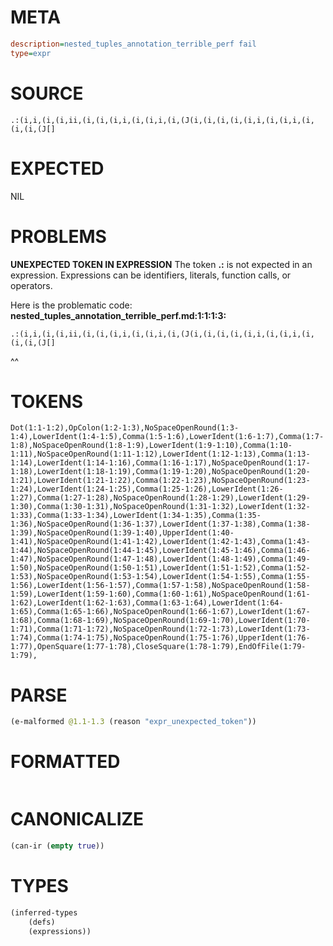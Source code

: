 # META
~~~ini
description=nested_tuples_annotation_terrible_perf fail
type=expr
~~~
# SOURCE
~~~roc
.:(i,i,(i,(i,ii,(i,(i,(i,i,(i,(i,i,(i,(J(i,(i,(i,(i,(i,i,(i,(i,i,(i,(i,(i,(J[]
~~~
# EXPECTED
NIL
# PROBLEMS
**UNEXPECTED TOKEN IN EXPRESSION**
The token **.:** is not expected in an expression.
Expressions can be identifiers, literals, function calls, or operators.

Here is the problematic code:
**nested_tuples_annotation_terrible_perf.md:1:1:1:3:**
```roc
.:(i,i,(i,(i,ii,(i,(i,(i,i,(i,(i,i,(i,(J(i,(i,(i,(i,(i,i,(i,(i,i,(i,(i,(i,(J[]
```
^^


# TOKENS
~~~zig
Dot(1:1-1:2),OpColon(1:2-1:3),NoSpaceOpenRound(1:3-1:4),LowerIdent(1:4-1:5),Comma(1:5-1:6),LowerIdent(1:6-1:7),Comma(1:7-1:8),NoSpaceOpenRound(1:8-1:9),LowerIdent(1:9-1:10),Comma(1:10-1:11),NoSpaceOpenRound(1:11-1:12),LowerIdent(1:12-1:13),Comma(1:13-1:14),LowerIdent(1:14-1:16),Comma(1:16-1:17),NoSpaceOpenRound(1:17-1:18),LowerIdent(1:18-1:19),Comma(1:19-1:20),NoSpaceOpenRound(1:20-1:21),LowerIdent(1:21-1:22),Comma(1:22-1:23),NoSpaceOpenRound(1:23-1:24),LowerIdent(1:24-1:25),Comma(1:25-1:26),LowerIdent(1:26-1:27),Comma(1:27-1:28),NoSpaceOpenRound(1:28-1:29),LowerIdent(1:29-1:30),Comma(1:30-1:31),NoSpaceOpenRound(1:31-1:32),LowerIdent(1:32-1:33),Comma(1:33-1:34),LowerIdent(1:34-1:35),Comma(1:35-1:36),NoSpaceOpenRound(1:36-1:37),LowerIdent(1:37-1:38),Comma(1:38-1:39),NoSpaceOpenRound(1:39-1:40),UpperIdent(1:40-1:41),NoSpaceOpenRound(1:41-1:42),LowerIdent(1:42-1:43),Comma(1:43-1:44),NoSpaceOpenRound(1:44-1:45),LowerIdent(1:45-1:46),Comma(1:46-1:47),NoSpaceOpenRound(1:47-1:48),LowerIdent(1:48-1:49),Comma(1:49-1:50),NoSpaceOpenRound(1:50-1:51),LowerIdent(1:51-1:52),Comma(1:52-1:53),NoSpaceOpenRound(1:53-1:54),LowerIdent(1:54-1:55),Comma(1:55-1:56),LowerIdent(1:56-1:57),Comma(1:57-1:58),NoSpaceOpenRound(1:58-1:59),LowerIdent(1:59-1:60),Comma(1:60-1:61),NoSpaceOpenRound(1:61-1:62),LowerIdent(1:62-1:63),Comma(1:63-1:64),LowerIdent(1:64-1:65),Comma(1:65-1:66),NoSpaceOpenRound(1:66-1:67),LowerIdent(1:67-1:68),Comma(1:68-1:69),NoSpaceOpenRound(1:69-1:70),LowerIdent(1:70-1:71),Comma(1:71-1:72),NoSpaceOpenRound(1:72-1:73),LowerIdent(1:73-1:74),Comma(1:74-1:75),NoSpaceOpenRound(1:75-1:76),UpperIdent(1:76-1:77),OpenSquare(1:77-1:78),CloseSquare(1:78-1:79),EndOfFile(1:79-1:79),
~~~
# PARSE
~~~clojure
(e-malformed @1.1-1.3 (reason "expr_unexpected_token"))
~~~
# FORMATTED
~~~roc

~~~
# CANONICALIZE
~~~clojure
(can-ir (empty true))
~~~
# TYPES
~~~clojure
(inferred-types
	(defs)
	(expressions))
~~~
